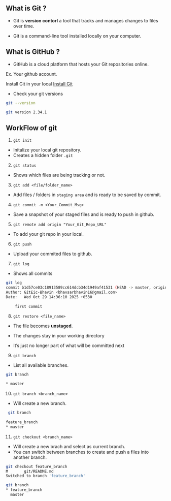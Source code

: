 What is Git ?
---
- Git is **version contorl** a tool that tracks and manages changes to files over time.

- Git is a command-line tool installed locally on your computer.

What is GitHub ?
---

- GitHub is a cloud platform that hosts your Git repositories online.

Ex. Your github account.

Install Git in your local
[Install Git](https://git-scm.com/install/linux)

- Check your git versions

```bash
git --version

git version 2.34.1
```

WorkFlow of git
---

1. `git init`

- Initalize your local git repository.
- Creates a hidden folder `.git`

2. `git status`

- Shows which files are being tracking or not.

3. `git add <file/folder_name>`

- Add files / folders in `staging area` and is ready to be saved by commit.

4. `git commit -m <Your_Commit_Msg>`

- Save a snapshot of your staged files and is ready to push in github.

5. `git remote add origin "Your_Git_Repo_URL"`

- To add your git repo in your local.

6. `git push`

- Upload your commited files to github.


7. `git log`

- Shows all commits

```bash
git log
commit b1d57ce03c18913589cc614dcb34d1949af41531 (HEAD -> master, origin/master)
Author: GitEic-Bhavin <bhavsarbhavin16@gmail.com>
Date:   Wed Oct 29 14:36:10 2025 +0530
 
    first commit
```

8. `git restore <file_name>`

- The file becomes **unstaged**.

- The changes stay in your working directory

- It’s just no longer part of what will be committed next

9. `git branch`

- List all available branches.

```bash
git branch 

* master
```

10. `git branch <branch_name>`

- Will create a new branch.

```bash
 git branch 
  
feature_branch
* master
```

11. `git checkout <branch_name>`

- Will create a new brach and select as current branch.
- You can switch between branches to create and push a files into another branch.

```bash
git checkout feature_branch 
M       git/README.md
Switched to branch 'feature_branch'

git branch 
* feature_branch
  master
```

